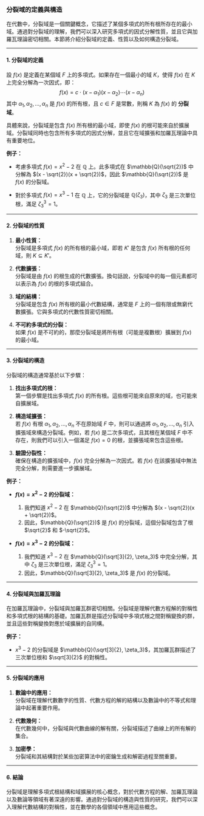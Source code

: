 ### **分裂域的定義與構造**

在代數中，分裂域是一個關鍵概念，它描述了某個多項式的所有根所存在的最小域。通過對分裂域的理解，我們可以深入研究多項式的因式分解性質，並且它與加羅瓦理論密切相關。本節將介紹分裂域的定義、性質以及如何構造分裂域。

---

#### **1. 分裂域的定義**

設 $f(x)$ 是定義在某個域 $F$ 上的多項式。如果存在一個最小的域 $K$，使得 $f(x)$ 在 $K$ 上完全分解為一次因式，即：
$$f(x) = c \cdot (x - \alpha_1)(x - \alpha_2) \cdots (x - \alpha_n)$$
其中 $\alpha_1, \alpha_2, \dots, \alpha_n$ 是 $f(x)$ 的所有根，且 $c \in F$ 是常數，則稱 $K$ 為 $f(x)$ 的 **分裂域**。

具體來說，分裂域是包含 $f(x)$ 所有根的最小域，即使 $f(x)$ 的根可能來自於擴展域。分裂域同時也包含所有多項式的因式分解，並且它在域擴張和加羅瓦理論中具有重要地位。

**例子：**
- 考慮多項式 $f(x) = x^2 - 2$ 在 $\mathbb{Q}$ 上。此多項式在 $\mathbb{Q}(\sqrt{2})$ 中分解為 $(x - \sqrt{2})(x + \sqrt{2})$，因此 $\mathbb{Q}(\sqrt{2})$ 是 $f(x)$ 的分裂域。
  
- 對於多項式 $f(x) = x^3 - 1$ 在 $\mathbb{Q}$ 上，它的分裂域是 $\mathbb{Q}(\zeta_3)$，其中 $\zeta_3$ 是三次單位根，滿足 $\zeta_3^3 = 1$。

---

#### **2. 分裂域的性質**

1. **最小性質：**  
   分裂域是多項式 $f(x)$ 的所有根的最小域，即若 $K'$ 是包含 $f(x)$ 所有根的任何域，則 $K \subseteq K'$。

2. **代數擴張：**  
   分裂域是由 $f(x)$ 的根生成的代數擴張。換句話說，分裂域中的每一個元素都可以表示為 $f(x)$ 的根的多項式組合。

3. **域的結構：**  
   分裂域是包含 $f(x)$ 所有根的最小代數結構，通常是 $F$ 上的一個有限或無窮代數擴張。它與多項式的代數性質密切相關。

4. **不可約多項式的分裂：**  
   如果 $f(x)$ 是不可約的，那麼分裂域是將所有根（可能是複數根）擴展到 $f(x)$ 的最小域。

---

#### **3. 分裂域的構造**

分裂域的構造通常基於以下步驟：

1. **找出多項式的根：**  
   第一個步驟是找出多項式 $f(x)$ 的所有根。這些根可能來自原來的域，也可能來自擴展域。

2. **構造域擴張：**  
   若 $f(x)$ 有根 $\alpha_1, \alpha_2, \dots, \alpha_n$ 不在原始域 $F$ 中，則可以通過將 $\alpha_1, \alpha_2, \dots, \alpha_n$ 引入擴張域來構造分裂域。例如，若 $f(x)$ 是二次多項式，且其根在某個域 $F$ 中不存在，則我們可以引入一個滿足 $f(x) = 0$ 的根，並擴張域來包含這些根。

3. **驗證分裂性：**  
   確保在構造的擴張域中，$f(x)$ 完全分解為一次因式。若 $f(x)$ 在該擴張域中無法完全分解，則需要進一步擴展域。

**例子：**

- **$f(x) = x^2 - 2$ 的分裂域：**  
  1. 我們知道 $x^2 - 2$ 在 $\mathbb{Q}(\sqrt{2})$ 中分解為 $(x - \sqrt{2})(x + \sqrt{2})$。
  2. 因此，$\mathbb{Q}(\sqrt{2})$ 是 $f(x)$ 的分裂域，這個分裂域包含了根 $\sqrt{2}$ 和 $-\sqrt{2}$。

- **$f(x) = x^3 - 2$ 的分裂域：**  
  1. 我們知道 $x^3 - 2$ 在 $\mathbb{Q}(\sqrt[3]{2}, \zeta_3)$ 中完全分解，其中 $\zeta_3$ 是三次單位根，滿足 $\zeta_3^3 = 1$。
  2. 因此，$\mathbb{Q}(\sqrt[3]{2}, \zeta_3)$ 是 $f(x)$ 的分裂域。

---

#### **4. 分裂域與加羅瓦理論**

在加羅瓦理論中，分裂域與加羅瓦群密切相關。分裂域是理解代數方程解的對稱性和多項式根的結構的基礎。加羅瓦群是描述分裂域中多項式根之間對稱變換的群，並且這些對稱變換對應於域擴展的自同構。

**例子：**
- $x^3 - 2$ 的分裂域是 $\mathbb{Q}(\sqrt[3]{2}, \zeta_3)$，其加羅瓦群描述了三次單位根和 $\sqrt[3]{2}$ 的對稱性。

---

#### **5. 分裂域的應用**

1. **數論中的應用：**  
   分裂域在理解代數數字的性質、代數方程的解的結構以及數論中的不等式和理論中起著重要作用。

2. **代數幾何：**  
   在代數幾何中，分裂域與代數曲線的解有關，分裂域描述了曲線上的所有解的集合。

3. **加密學：**  
   分裂域和其結構對於某些加密算法中的密鑰生成和解密過程至關重要。

---

#### **6. 結論**

分裂域是理解多項式根結構和域擴展的核心概念，對於代數方程的解、加羅瓦理論以及數論等領域有著深遠的影響。通過對分裂域的構造與性質的研究，我們可以深入理解代數結構的對稱性，並在數學的各個領域中應用這些概念。